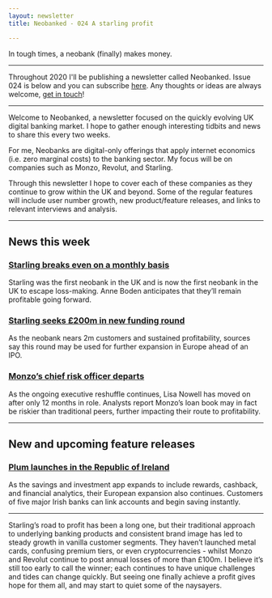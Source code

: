```yaml
---
layout: newsletter
title: Neobanked - 024 A starling profit

---
```


In tough times, a neobank (finally) makes money.

---

Throughout 2020 I'll be publishing a newsletter called Neobanked. Issue 024 is below and you can subscribe [here](https://neobanked.substack.com). Any thoughts or ideas are always welcome, [get in touch](murdo.connochie@gmail.com)!

---

Welcome to Neobanked, a newsletter focused on the quickly evolving UK digital banking market. I hope to gather enough interesting tidbits and news to share this every two weeks.

For me, Neobanks are digital-only offerings that apply internet economics (i.e. zero marginal costs) to the banking sector. My focus will be on companies such as Monzo, Revolut, and Starling. 

Through this newsletter I hope to cover each of these companies as they continue to grow within the UK and beyond. Some of the regular features will include user number growth, new product/feature releases, and links to relevant interviews and analysis.

---

## News this week

### [Starling breaks even on a monthly basis](https://sifted.eu/articles/starling-to-become-profitable/)
Starling was the first neobank in the UK and is now the first neobank in the UK to escape loss-making. Anne Boden anticipates that they’ll remain profitable going forward.

### [Starling seeks £200m in new funding round](https://techcrunch.com/2020/11/06/starling-fund-raising/)
As the neobank nears 2m customers and sustained profitability, sources say this round may be used for further expansion in Europe ahead of an IPO.

### [Monzo’s chief risk officer departs](https://sifted.eu/articles/monzo-chief-risk-officer-departs/)
As the ongoing executive reshuffle continues, Lisa Nowell has moved on after only 12 months in role. Analysts report Monzo’s loan book may in fact be riskier than traditional peers, further impacting their route to profitability. 

---

## New and upcoming feature releases

### [Plum launches in the Republic of Ireland](https://twitter.com/withplum/status/1328685069406507009)
As the savings and investment app expands to include rewards, cashback, and financial analytics, their European expansion also continues. Customers of five major Irish banks can link accounts and begin saving instantly.

---

Starling’s road to profit has been a long one, but their traditional approach to underlying banking products and consistent brand image has led to steady growth in vanilla customer segments. They haven’t launched metal cards, confusing premium tiers, or even cryptocurrencies - whilst Monzo and Revolut continue to post annual losses of more than £100m. I believe it’s still too early to call the winner; each continues to have unique challenges and tides can change quickly. But seeing one finally achieve a profit gives hope for them all, and may start to quiet some of the naysayers. 